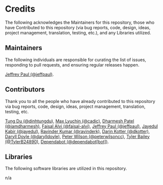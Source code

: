 # Credits

The following acknowledges the Maintainers for this repository, those who have Contributed to this repository (via bug reports, code, design, ideas, project management, translation, testing, etc.), and any Libraries utilized.

## Maintainers

The following individuals are responsible for curating the list of issues, responding to pull requests, and ensuring regular releases happen.

[Jeffrey Paul (@jeffpaul)](https://github.com/jeffpaul).

## Contributors

Thank you to all the people who have already contributed to this repository via bug reports, code, design, ideas, project management, translation, testing, etc.

[Tung Du (@dinhtungdu)](https://github.com/dinhtungdu), [Max Lyuchin (@cadic)](https://github.com/cadic), [Dharmesh Patel (@iamdharmesh)](https://github.com/iamdharmesh), [Faisal Alvi (@faisal-alvi)](https://github.com/faisal-alvi), [Jeffrey Paul (@jeffpaul)](https://github.com/jeffpaul), [Jayedul Kabir (@jayedul)](https://github.com/jayedul), [Ravinder Kumar (@ravinderk)](https://github.com/ravinderk), [Darin Kotter (@dkotter)](https://github.com/dkotter), [Daryll Doyle (@darylldoyle)](https://github.com/darylldoyle), [Peter Wilson (@peterwilsoncc)](https://github.com/peterwilsoncc), [Tyler Bailey (@TylerB24890)](https://github.com/TylerB24890), [Dependabot (@dependabot[bot])](https://github.com/apps/dependabot).

## Libraries

The following software libraries are utilized in this repository.

n/a
